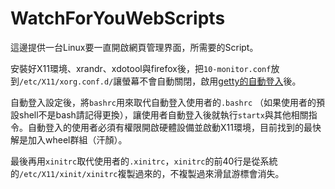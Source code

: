 # WatchForYouWebScripts

這邊提供一台Linux要一直開啟網頁管理界面，所需要的Script。

安裝好X11環境、xrandr、xdotool與firefox後，把`10-monitor.conf`放到`/etc/X11/xorg.conf.d/`讓螢幕不會自動關閉，啟用[getty的自動登入](https://wiki.archlinux.org/index.php/automatic_login_to_virtual_console)後。

自動登入設定後，將`bashrc`用來取代自動登入使用者的`.bashrc` （如果使用者的預設shell不是bash請記得更換），讓使用者自動登入後就執行`startx`與其他相關指令。自動登入的使用者必須有權限開啟硬體設備並啟動X11環境，目前找到的最快解是加入wheel群組（汗顏）。

最後再用`xinitrc`取代使用者的`.xinitrc`，`xinitrc`的前40行是從系統的`/etc/X11/xinit/xinitrc`複製過來的，不複製過來滑鼠游標會消失。
